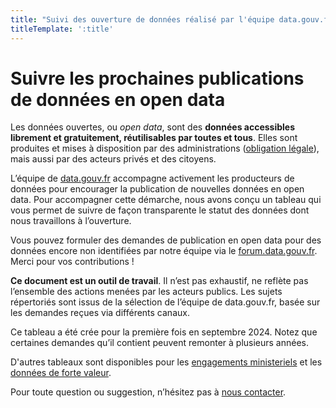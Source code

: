 ```yaml
---
title: "Suivi des ouverture de données réalisé par l'équipe data.gouv.fr"
titleTemplate: ':title'
---
```


<script setup>
import SuiviOuverture from './.vitepress/theme/components/SuiviOuverture.vue';
</script>

# Suivre les prochaines publications de données en open data

Les données ouvertes, ou *open data*, sont des **données accessibles librement et gratuitement, réutilisables par toutes et tous**. Elles sont produites et mises à disposition par des administrations ([obligation légale](https://guides.data.gouv.fr/guides-open-data/guide-juridique/producteurs-de-donnees/comprendre-la-notion-dopen-data)), mais aussi par des acteurs privés et des citoyens.

L’équipe de [data.gouv.fr](http://data.gouv.fr) accompagne activement les producteurs de données pour encourager la publication de nouvelles données en open data. Pour accompagner cette démarche, nous avons conçu un tableau qui vous permet de suivre de façon transparente le statut des données dont nous travaillons à l’ouverture.

Vous pouvez formuler des demandes de publication en open data pour des données encore non identifiées par notre équipe via le [forum.data.gouv.fr](https://forum.data.gouv.fr/). Merci pour vos contributions !

**Ce document est un outil de travail**. Il n’est pas exhaustif, ne reflète pas l’ensemble des actions menées par les acteurs publics. Les sujets répertoriés sont issus de la sélection de l’équipe de data.gouv.fr, basée sur les demandes reçues via différents canaux.

Ce tableau a été crée pour la première fois en septembre 2024. Notez que certaines demandes qu’il contient peuvent remonter à plusieurs années.

D'autres tableaux sont disponibles pour les <a href="/engagements_ministeriels.html">engagements ministeriels</a> et les <a href="/donnees_de_forte_valeur.html">données de forte valeur</a>. 

Pour toute question ou suggestion, n’hésitez pas à [nous contacter](https://support.data.gouv.fr/).

<br />
<SuiviOuverture />


